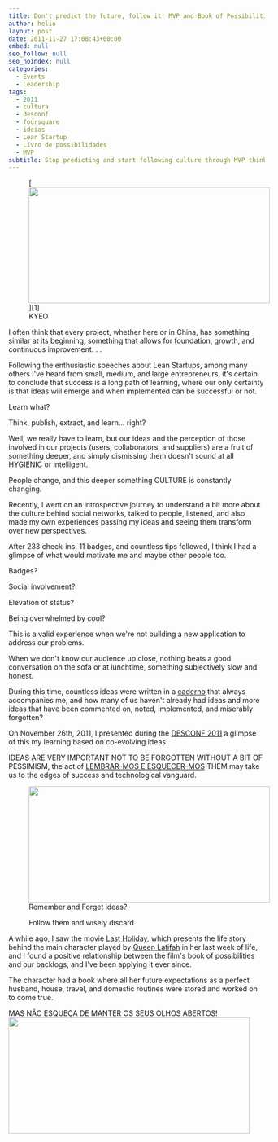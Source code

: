 ```yaml
---
title: Don't predict the future, follow it! MVP and Book of Possibilities!
author: helio
layout: post
date: 2011-11-27 17:08:43+00:00
embed: null
seo_follow: null
seo_noindex: null
categories:
  - Events
  - Leadership
tags:
  - 2011
  - cultura
  - desconf
  - foursquare
  - ideias
  - Lean Startup
  - Livro de possibilidades
  - MVP
subtitle: Stop predicting and start following culture through MVP thinking—discover how a Book of Possibilities captures, evolves, and wisely discards ideas beyond short learning cycles
---
```


<figure id="attachment_436" style="width: 474px" class="wp-caption aligncenter">[<img class="size-full wp-image-436" src="/uploads/2011/11/keepYoureyesOpen.jpg" alt="" width="474" height="228" srcset="/uploads/2011/11/keepYoureyesOpen.jpg 519w, /uploads/2011/11/keepYoureyesOpen-300x144.jpg 300w" sizes="(max-width: 474px) 100vw, 474px" />][1] <figcaption class="wp-caption-text">KYEO</figcaption></figure> I often think that every project, whether here or in China, has something similar at its beginning, something that allows for foundation, growth, and continuous improvement. . .

Following the enthusiastic speeches about Lean Startups, among many others I've heard from small, medium, and large entrepreneurs, it's certain to conclude that success is a long path of learning, where our only certainty is that ideas will emerge and when implemented can be successful or not.

Learn what?

Think, publish, extract, and learn... right?

Well, we really have to learn, but our ideas and the perception of those involved in our projects (users, collaborators, and suppliers) are a fruit of something deeper, and simply dismissing them doesn't sound at all HYGIENIC or intelligent.

People change, and this deeper something CULTURE is constantly changing.

Recently, I went on an introspective journey to understand a bit more about the culture behind social networks, talked to people, listened, and also made my own experiences passing my ideas and seeing them transform over new perspectives.

After 233 check-ins, 11 badges, and countless tips followed, I think I had a glimpse of what would motivate me and maybe other people too.

Badges?

Social involvement?

Elevation of status?

Being overwhelmed by cool?

This is a valid experience when we're not building a new application to address our problems.

When we don't know our audience up close, nothing beats a good conversation on the sofa or at lunchtime, something subjectively slow and honest.

During this time, countless ideas were written in a [caderno][2] that always accompanies me, and how many of us haven't already had ideas and more ideas that have been commented on, noted, implemented, and miserably forgotten?

On November 26th, 2011, I presented during the [DESCONF 2011][3] a glimpse of this my learning based on co-evolving ideas.

IDEAS ARE VERY IMPORTANT NOT TO BE FORGOTTEN WITHOUT A BIT OF PESSIMISM, the act of [LEMBRAR-MOS E ESQUECER-MOS][4] THEM may take us to the edges of success and technological vanguard. <figure id="attachment_439" style="width: 474px" class="wp-caption aligncenter"> [<img class="size-full wp-image-439" src="/uploads/2011/11/DEsconf2011.png" alt="" width="474" height="228" srcset="/uploads/2011/11/DEsconf2011.png 520w, /uploads/2011/11/DEsconf2011-300x144.png 300w" sizes="(max-width: 474px) 100vw, 474px" />][5] <figcaption class="wp-caption-text">Remember and Forget ideas?

Follow them and wisely discard</figcaption></figure> A while ago, I saw the movie [Last Holiday][6], which presents the life story behind the main character played by [Queen Latifah][7] in her last week of life, and I found a positive relationship between the film's book of possibilities and our backlogs, and I've been applying it ever since.

The character had a book where all her future expectations as a perfect husband, house, travel, and domestic routines were stored and worked on to come true.

MAS NÃO ESQUEÇA DE MANTER OS SEUS OLHOS ABERTOS! [<img class="aligncenter size-full wp-image-440" src="/uploads/2011/11/Vision_Test_POSTER.jpg" alt="" width="474" height="228" srcset="/uploads/2011/11/Vision_Test_POSTER.jpg 519w, /uploads/2011/11/Vision_Test_POSTER-300x144.jpg 300w" sizes="(max-width: 474px) 100vw, 474px" />][15]

[2]: http://www.moleskine.com/ "moleskine"
[3]: http://desconf.com.br/ "DESCONF 2011"
[1]: /uploads/2011/11/keepYoureyesOpen.jpg
[5]: /uploads/2011/11/DEsconf2011.png
[6]: http://www.imdb.com/title/tt0408985/ "Last Holiday"
[4]: http://www.slideshare.net/heliomedeiros/usar-e-esquecer-suas-ideias-desconf-2011 "Desconf 2011 - Usar e esquecer suas ideias"
[15]: /uploads/2011/11/Vision_Test_POSTER.jpg
[7]: http://www.imdb.com/name/nm0001451/

